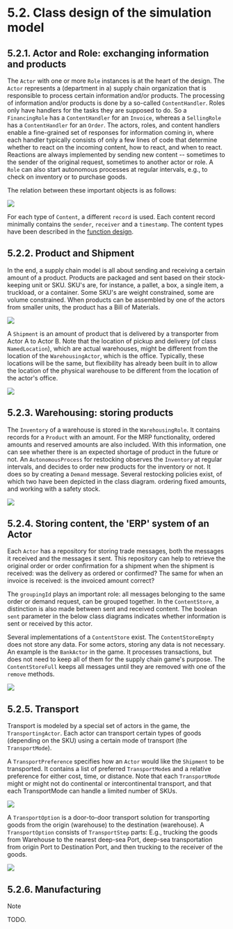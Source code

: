 # 5.2. Class design of the simulation model

## 5.2.1. Actor and Role: exchanging information and products

The `Actor` with one or more `Role` instances is at the heart of the design. The `Actor` represents a (department in a) supply chain organization that is responsible to process certain information and/or products. The processing of information and/or products is done by a so-called `ContentHandler`. Roles only have handlers for the tasks they are supposed to do. So a `FinancingRole` has a `ContentHandler` for an `Invoice`, whereas a `SellingRole` has a `ContentHandler` for an `Order`. The actors, roles, and content handlers enable a fine-grained set of responses for information coming in, where each handler typically consists of only a few lines of code that determine whether to react on the incoming content, how to react, and when to react. Reactions are always implemented by sending new content -- sometimes to the sender of the original request, sometimes to another actor or role. A `Role` can also start autonomous processes at regular intervals, e.g., to check on inventory or to purchase goods.

The relation between these important objects is as follows:

![](diagrams/actor-classes.svg)

For each type of `Content`, a different `record` is used. Each content record minimally contains the `sender`, `receiver` and a `timestamp`. The content types have been described in the [function design](function-design.md).


## 5.2.2. Product and Shipment

In the end, a supply chain model is all about sending and receiving a certain amount of a product. Products are packaged and sent based on their stock-keeping unit or SKU. SKU's are, for instance, a pallet, a box, a single item, a truckload, or a container. Some SKU's are weight constrained, some are volume constrained. When products can be assembled by one of the actors from smaller units, the product has a Bill of Materials. 

![](diagrams/product-classes.svg)

A `Shipment` is an amount of product that is delivered by a transporter from Actor A to Actor B. Note that the location of pickup and delivery (of class `NamedLocation`), which are actual warehouses, might be different from the location of the `WarehousingActor`, which is the office. Typically, these locations will be the same, but flexibility has already been built in to allow the location of the physical warehouse to be different from the location of the actor's office.

![](diagrams/shipment-classes.svg)



## 5.2.3. Warehousing: storing products

The `Inventory` of a warehouse is stored in the `WarehousingRole`. It contains records for a `Product` with an amount. For the MRP functionality, ordered amounts and reserved amounts are also included. With this information, one can see whether there is an expected shortage of product in the future or not. An `AutonomousProcess` for restocking observes the `Inventory` at regular intervals, and decides to order new products for the inventory or not. It does so by creating a `Demand` message. Several restocking policies exist, of which two have been depicted in the class diagram. ordering fixed amounts, and working with a safety stock.

![](diagrams/warehousing-classes.svg)


## 5.2.4. Storing content, the 'ERP' system of an Actor

Each `Actor` has a repository for storing trade messages, both the messages it received and the messages it sent. This repository can help to retrieve the original order or order confirmation for a shipment when the shipment is received: was the delivery as ordered or confirmed? The same for when an invoice is received: is the invoiced amount correct? 

The `groupingId` plays an important role: all messages belonging to the same order or demand request, can be grouped together. In the `ContentStore`, a distinction is also made between sent and received content. The boolean `sent` parameter in the below class diagrams indicates whether information is sent or received by this actor.

Several implementations of a `ContentStore` exist. The `ContentStoreEmpty` does not store any data. For some actors, storing any data is not necessary. An example is the `BankActor` in the game. It processes transactions, but does not need to keep all of them for the supply chain game's purpose. The `ContentStoreFull` keeps all messages until they are removed with one of the `remove` methods.

![](diagrams/content-store-classes.svg)


## 5.2.5. Transport

Transport is modeled by a special set of actors in the game, the `TransportingActor`. Each actor can transport certain types of goods (depending on the SKU) using a certain mode of transport (the `TransportMode`). 

A `TransportPreference` specifies how an `Actor` would like the `Shipment` to be transported. It contains a list of preferred `TransportMode`s and a relative preference for either cost, time, or distance. Note that each `TransportMode` might or might not do continental or intercontinental transport, and that each TransportMode can handle a limited number of SKUs.

![](diagrams/transport-preference-classes.svg)

A `TransportOption` is a door-to-door transport solution for transporting goods from the origin (warehouse) to the destination (warehouse). A `TransportOption` consists of `TransportStep` parts: E.g., trucking the goods from Warehouse to the nearest deep-sea Port, deep-sea transportation from origin Port to Destination Port, and then trucking to the receiver of the goods.

![](diagrams/transport-option-classes.svg)


## 5.2.6. Manufacturing

> [!NOTE]
> TODO.


